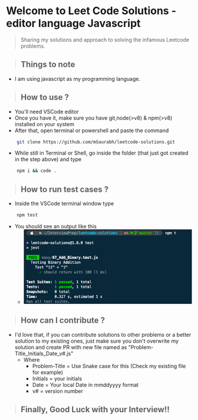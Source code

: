 # Welcome to Leet Code Solutions - editor language Javascript
> Sharing my solutions and approach to solving the infamous Leetcode problems.

> ## Things to note
- I am using javascript as my programming language.

> ## How to use ?
- You'll need VSCode editor
- Once you have it, make sure you have git,node(>v8) & npm(>v8) installed on your system
- After that, open terminal or powershell and paste the command 
``` .sh
    git clone https://github.com/mSaurabh/leetcode-solutions.git
```
- While still in Terminal or Shell, go inside the folder (that just got created in the step above) and type
``` .sh
    npm i && code .
```

> ## How to run test cases ?
- Inside the VSCode terminal window type 
``` .sh
    npm test
```
- You should see an output like this
    - ![image](./public/assets/test-success.png)

> ## How can I contribute ?
- I'd love that, if you can contribute solutions to other problems or a better solution to my existing ones, just make sure you don't overwrite my solution and create PR with new file named as "Problem-Title_Initials_Date_v#.js" 
    - Where 
        - Problem-Title = Use Snake case for this (Check my existing file for example)
        - Initials = your initials
        - Date = Your local Date in mmddyyyy format
        - v# = version number

> ## Finally, Good Luck with your Interview!!

